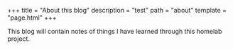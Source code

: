 +++
title = "About this blog"
description = "test"
path = "about"
template = "page.html"
+++

This blog will contain notes of things I have learned through this homelab project.
